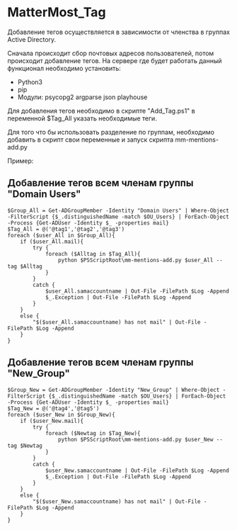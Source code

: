 # MatterMost_Tag

Добавление тегов осуществляется в зависимости от членства в группах Active Directory.

Сначала происходит сбор почтовых адресов пользователей, потом происходит добавление тегов.
На сервере где будет работать данный функционал необходимо установить:
- Python3
- pip
- Модули: psycopg2 argparse json playhouse   

Для добавления тегов необходимо в скрипте "Add_Tag.ps1" в переменной $Tag_All указать необходимые теги.

Для того что бы использовать разделение по группам, необходимо добавить в скрипт свои переменные и запуск скрипта mm-mentions-add.py

Пример:
## Добавление тегов всем членам группы "Domain Users"
```
$Group_All = Get-ADGroupMember -Identity "Domain Users" | Where-Object -FilterScript {$_.distinguishedName -match $OU_Users} | ForEach-Object -Process {Get-ADUser -Identity $_ -properties mail}
$Tag_All = @('@tag1','@tag2','@tag3')
foreach ($user_All in $Group_All){
    if ($user_All.mail){
        try {
            foreach ($Alltag in $Tag_All){
                python $PSScriptRoot\mm-mentions-add.py $user_All --tag $Alltag
            }
        }
        catch {
            $user_All.samaccountname | Out-File -FilePath $Log -Append
            $_.Exception | Out-File -FilePath $Log -Append
        }
    }
    else {
        "$($user_All.samaccountname) has not mail" | Out-File -FilePath $Log -Append
    }
}
```
## Добавление тегов всем членам группы "New_Group"
```
$Group_New = Get-ADGroupMember -Identity "New_Group" | Where-Object -FilterScript {$_.distinguishedName -match $OU_Users} | ForEach-Object -Process {Get-ADUser -Identity $_ -properties mail}
$Tag_New = @('@tag4','@tag5')
foreach ($user_New in $Group_New){
    if ($user_New.mail){
        try {
            foreach ($Newtag in $Tag_New){
                python $PSScriptRoot\mm-mentions-add.py $user_New --tag $Newtag
            }
        }
        catch {
            $user_New.samaccountname | Out-File -FilePath $Log -Append
            $_.Exception | Out-File -FilePath $Log -Append
        }
    }
    else {
        "$($user_New.samaccountname) has not mail" | Out-File -FilePath $Log -Append
    }
}
```